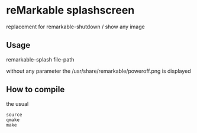 # reMarkable splashscreen
replacement for remarkable-shutdown / show any image


## Usage
remarkable-splash file-path

without any parameter the /usr/share/remarkable/poweroff.png is displayed

## How to compile
the usual
```
source 
qmake
make
```
